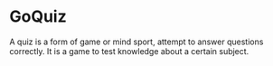 # GoQuiz
A quiz is a form of game or mind sport, attempt to answer questions correctly. It is a game to test knowledge about a certain subject. 
